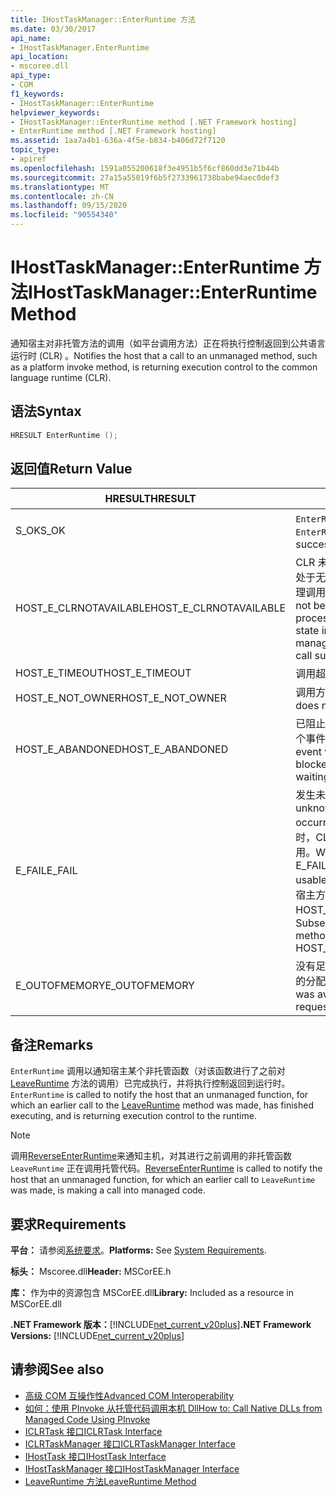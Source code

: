 ```yaml
---
title: IHostTaskManager::EnterRuntime 方法
ms.date: 03/30/2017
api_name:
- IHostTaskManager.EnterRuntime
api_location:
- mscoree.dll
api_type:
- COM
f1_keywords:
- IHostTaskManager::EnterRuntime
helpviewer_keywords:
- IHostTaskManager::EnterRuntime method [.NET Framework hosting]
- EnterRuntime method [.NET Framework hosting]
ms.assetid: 1aa7a4b1-636a-4f5e-b834-b406d72f7120
topic_type:
- apiref
ms.openlocfilehash: 1591a055200618f3e4951b5f6cf860dd3e71b44b
ms.sourcegitcommit: 27a15a55019f6b5f2733961738babe94aec0def3
ms.translationtype: MT
ms.contentlocale: zh-CN
ms.lasthandoff: 09/15/2020
ms.locfileid: "90554340"
---
```

# <a name="ihosttaskmanagerenterruntime-method"></a><span data-ttu-id="a2c1b-102">IHostTaskManager::EnterRuntime 方法</span><span class="sxs-lookup"><span data-stu-id="a2c1b-102">IHostTaskManager::EnterRuntime Method</span></span>
<span data-ttu-id="a2c1b-103">通知宿主对非托管方法的调用（如平台调用方法）正在将执行控制返回到公共语言运行时 (CLR) 。</span><span class="sxs-lookup"><span data-stu-id="a2c1b-103">Notifies the host that a call to an unmanaged method, such as a platform invoke method, is returning execution control to the common language runtime (CLR).</span></span>  
  
## <a name="syntax"></a><span data-ttu-id="a2c1b-104">语法</span><span class="sxs-lookup"><span data-stu-id="a2c1b-104">Syntax</span></span>  
  
```cpp  
HRESULT EnterRuntime ();  
```  
  
## <a name="return-value"></a><span data-ttu-id="a2c1b-105">返回值</span><span class="sxs-lookup"><span data-stu-id="a2c1b-105">Return Value</span></span>  
  
|<span data-ttu-id="a2c1b-106">HRESULT</span><span class="sxs-lookup"><span data-stu-id="a2c1b-106">HRESULT</span></span>|<span data-ttu-id="a2c1b-107">说明</span><span class="sxs-lookup"><span data-stu-id="a2c1b-107">Description</span></span>|  
|-------------|-----------------|  
|<span data-ttu-id="a2c1b-108">S_OK</span><span class="sxs-lookup"><span data-stu-id="a2c1b-108">S_OK</span></span>|<span data-ttu-id="a2c1b-109">`EnterRuntime` 已成功返回。</span><span class="sxs-lookup"><span data-stu-id="a2c1b-109">`EnterRuntime` returned successfully.</span></span>|  
|<span data-ttu-id="a2c1b-110">HOST_E_CLRNOTAVAILABLE</span><span class="sxs-lookup"><span data-stu-id="a2c1b-110">HOST_E_CLRNOTAVAILABLE</span></span>|<span data-ttu-id="a2c1b-111">CLR 未加载到进程中，或 CLR 处于无法运行托管代码或成功处理调用的状态。</span><span class="sxs-lookup"><span data-stu-id="a2c1b-111">The CLR has not been loaded into a process, or the CLR is in a state in which it cannot run managed code or process the call successfully.</span></span>|  
|<span data-ttu-id="a2c1b-112">HOST_E_TIMEOUT</span><span class="sxs-lookup"><span data-stu-id="a2c1b-112">HOST_E_TIMEOUT</span></span>|<span data-ttu-id="a2c1b-113">调用超时。</span><span class="sxs-lookup"><span data-stu-id="a2c1b-113">The call timed out.</span></span>|  
|<span data-ttu-id="a2c1b-114">HOST_E_NOT_OWNER</span><span class="sxs-lookup"><span data-stu-id="a2c1b-114">HOST_E_NOT_OWNER</span></span>|<span data-ttu-id="a2c1b-115">调用方不拥有该锁。</span><span class="sxs-lookup"><span data-stu-id="a2c1b-115">The caller does not own the lock.</span></span>|  
|<span data-ttu-id="a2c1b-116">HOST_E_ABANDONED</span><span class="sxs-lookup"><span data-stu-id="a2c1b-116">HOST_E_ABANDONED</span></span>|<span data-ttu-id="a2c1b-117">已阻止的线程或纤程正在等待某个事件时，该事件被取消。</span><span class="sxs-lookup"><span data-stu-id="a2c1b-117">An event was canceled while a blocked thread or fiber was waiting on it.</span></span>|  
|<span data-ttu-id="a2c1b-118">E_FAIL</span><span class="sxs-lookup"><span data-stu-id="a2c1b-118">E_FAIL</span></span>|<span data-ttu-id="a2c1b-119">发生未知的灾难性故障。</span><span class="sxs-lookup"><span data-stu-id="a2c1b-119">An unknown catastrophic failure occurred.</span></span> <span data-ttu-id="a2c1b-120">当方法返回 E_FAIL 时，CLR 在该进程内将不再可用。</span><span class="sxs-lookup"><span data-stu-id="a2c1b-120">When a method returns E_FAIL, the CLR is no longer usable within the process.</span></span> <span data-ttu-id="a2c1b-121">对宿主方法的后续调用会返回 HOST_E_CLRNOTAVAILABLE。</span><span class="sxs-lookup"><span data-stu-id="a2c1b-121">Subsequent calls to hosting methods return HOST_E_CLRNOTAVAILABLE.</span></span>|  
|<span data-ttu-id="a2c1b-122">E_OUTOFMEMORY</span><span class="sxs-lookup"><span data-stu-id="a2c1b-122">E_OUTOFMEMORY</span></span>|<span data-ttu-id="a2c1b-123">没有足够的内存可用来完成请求的分配。</span><span class="sxs-lookup"><span data-stu-id="a2c1b-123">Not enough memory was available to complete the requested allocation.</span></span>|  
  
## <a name="remarks"></a><span data-ttu-id="a2c1b-124">备注</span><span class="sxs-lookup"><span data-stu-id="a2c1b-124">Remarks</span></span>  
 <span data-ttu-id="a2c1b-125">`EnterRuntime` 调用以通知宿主某个非托管函数（对该函数进行了之前对 [LeaveRuntime](ihosttaskmanager-leaveruntime-method.md) 方法的调用）已完成执行，并将执行控制返回到运行时。</span><span class="sxs-lookup"><span data-stu-id="a2c1b-125">`EnterRuntime` is called to notify the host that an unmanaged function, for which an earlier call to the [LeaveRuntime](ihosttaskmanager-leaveruntime-method.md) method was made, has finished executing, and is returning execution control to the runtime.</span></span>  
  
> [!NOTE]
> <span data-ttu-id="a2c1b-126">调用[ReverseEnterRuntime](ihosttaskmanager-reverseenterruntime-method.md)来通知主机，对其进行之前调用的非托管函数 `LeaveRuntime` 正在调用托管代码。</span><span class="sxs-lookup"><span data-stu-id="a2c1b-126">[ReverseEnterRuntime](ihosttaskmanager-reverseenterruntime-method.md) is called to notify the host that an unmanaged function, for which an earlier call to `LeaveRuntime` was made, is making a call into managed code.</span></span>  
  
## <a name="requirements"></a><span data-ttu-id="a2c1b-127">要求</span><span class="sxs-lookup"><span data-stu-id="a2c1b-127">Requirements</span></span>  
 <span data-ttu-id="a2c1b-128">**平台：** 请参阅[系统要求](../../get-started/system-requirements.md)。</span><span class="sxs-lookup"><span data-stu-id="a2c1b-128">**Platforms:** See [System Requirements](../../get-started/system-requirements.md).</span></span>  
  
 <span data-ttu-id="a2c1b-129">**标头：** Mscoree.dll</span><span class="sxs-lookup"><span data-stu-id="a2c1b-129">**Header:** MSCorEE.h</span></span>  
  
 <span data-ttu-id="a2c1b-130">**库：** 作为中的资源包含 MSCorEE.dll</span><span class="sxs-lookup"><span data-stu-id="a2c1b-130">**Library:** Included as a resource in MSCorEE.dll</span></span>  
  
 <span data-ttu-id="a2c1b-131">**.NET Framework 版本：**[!INCLUDE[net_current_v20plus](../../../../includes/net-current-v20plus-md.md)]</span><span class="sxs-lookup"><span data-stu-id="a2c1b-131">**.NET Framework Versions:** [!INCLUDE[net_current_v20plus](../../../../includes/net-current-v20plus-md.md)]</span></span>  
  
## <a name="see-also"></a><span data-ttu-id="a2c1b-132">请参阅</span><span class="sxs-lookup"><span data-stu-id="a2c1b-132">See also</span></span>

- <span data-ttu-id="a2c1b-133">[高级 COM 互操作性](/previous-versions/dotnet/netframework-4.0/bd9cdfyx(v=vs.100))</span><span class="sxs-lookup"><span data-stu-id="a2c1b-133">[Advanced COM Interoperability](/previous-versions/dotnet/netframework-4.0/bd9cdfyx(v=vs.100))</span></span>
- [<span data-ttu-id="a2c1b-134">如何：使用 PInvoke 从托管代码调用本机 Dll</span><span class="sxs-lookup"><span data-stu-id="a2c1b-134">How to: Call Native DLLs from Managed Code Using PInvoke</span></span>](/cpp/dotnet/how-to-call-native-dlls-from-managed-code-using-pinvoke)
- [<span data-ttu-id="a2c1b-135">ICLRTask 接口</span><span class="sxs-lookup"><span data-stu-id="a2c1b-135">ICLRTask Interface</span></span>](iclrtask-interface.md)
- [<span data-ttu-id="a2c1b-136">ICLRTaskManager 接口</span><span class="sxs-lookup"><span data-stu-id="a2c1b-136">ICLRTaskManager Interface</span></span>](iclrtaskmanager-interface.md)
- [<span data-ttu-id="a2c1b-137">IHostTask 接口</span><span class="sxs-lookup"><span data-stu-id="a2c1b-137">IHostTask Interface</span></span>](ihosttask-interface.md)
- [<span data-ttu-id="a2c1b-138">IHostTaskManager 接口</span><span class="sxs-lookup"><span data-stu-id="a2c1b-138">IHostTaskManager Interface</span></span>](ihosttaskmanager-interface.md)
- [<span data-ttu-id="a2c1b-139">LeaveRuntime 方法</span><span class="sxs-lookup"><span data-stu-id="a2c1b-139">LeaveRuntime Method</span></span>](ihosttaskmanager-leaveruntime-method.md)
